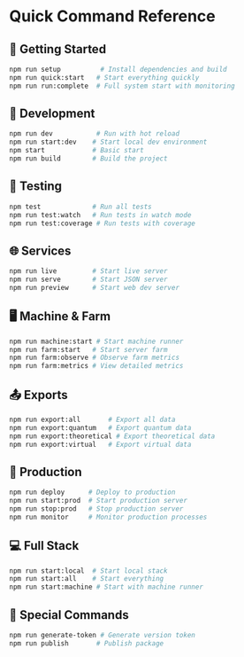 # Quick Command Reference

## 🚀 Getting Started
```bash
npm run setup          # Install dependencies and build
npm run quick:start   # Start everything quickly
npm run run:complete  # Full system start with monitoring
```

## 🔧 Development
```bash
npm run dev           # Run with hot reload
npm run start:dev    # Start local dev environment
npm start            # Basic start
npm run build        # Build the project
```

## 🧪 Testing
```bash
npm test             # Run all tests
npm run test:watch   # Run tests in watch mode
npm run test:coverage # Run tests with coverage
```

## 🌐 Services
```bash
npm run live         # Start live server
npm run serve        # Start JSON server
npm run preview      # Start web dev server
```

## 🖥️ Machine & Farm
```bash
npm run machine:start # Start machine runner
npm run farm:start   # Start server farm
npm run farm:observe # Observe farm metrics
npm run farm:metrics # View detailed metrics
```

## 📤 Exports
```bash
npm run export:all       # Export all data
npm run export:quantum   # Export quantum data
npm run export:theoretical # Export theoretical data
npm run export:virtual   # Export virtual data
```

## 🚀 Production
```bash
npm run deploy      # Deploy to production
npm run start:prod  # Start production server
npm run stop:prod   # Stop production server
npm run monitor     # Monitor production processes
```

## 💻 Full Stack
```bash
npm run start:local  # Start local stack
npm run start:all    # Start everything
npm run start:machine # Start with machine runner
```

## 🔑 Special Commands
```bash
npm run generate-token # Generate version token
npm run publish       # Publish package
```
